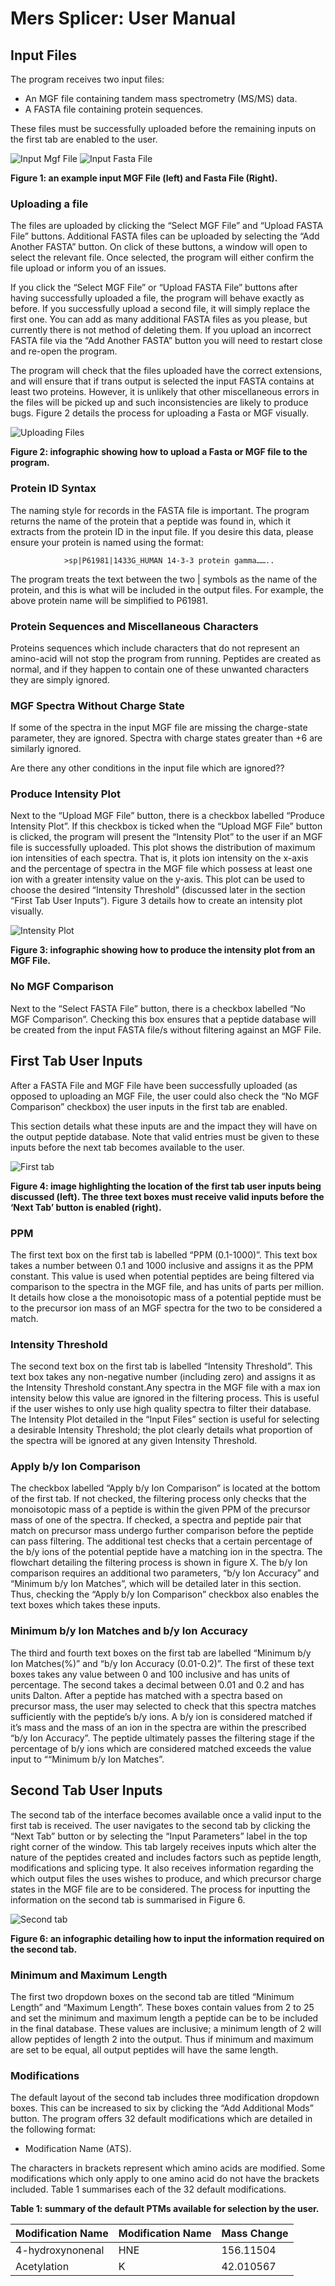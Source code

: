 # Mers Splicer: User Manual

## Input Files

The program receives two input files:
* An MGF file containing tandem mass spectrometry (MS/MS) data.
* A FASTA file containing protein sequences.

These files must be successfully uploaded before the remaining inputs on the first tab are enabled to the user.

![Input Mgf File](https://raw.githubusercontent.com/arpitbajaj98/MersProject/master/docs/UserManualimgs/inputmgffile.png)   ![Input Fasta File](https://raw.githubusercontent.com/arpitbajaj98/MersProject/master/docs/UserManualimgs/inputfasta.png)

**Figure 1: an example input MGF File (left) and Fasta File (Right).**

### Uploading a file

The files are uploaded by clicking the “Select MGF File” and “Upload FASTA File” buttons. Additional FASTA files can be uploaded by selecting the “Add Another FASTA” button. On click of these buttons, a window will open to select the relevant file. Once selected, the program will either confirm the file upload or inform you of an issues.

If you click the “Select MGF File” or “Upload FASTA File” buttons after having successfully uploaded a file, the program will behave exactly as before. If you successfully upload a second file, it will simply replace the first one. You can add as many additional FASTA files as you please, but currently there is not method of deleting them. If you upload an incorrect FASTA file via the “Add Another FASTA” button you will need to restart close and re-open the program.

The program will check that the files uploaded have the correct extensions, and will ensure that if trans output is selected the input FASTA contains at least two proteins. However, it is unlikely that other miscellaneous errors in the files will be picked up and such inconsistencies are likely to produce bugs. Figure 2 details the process for uploading a Fasta or MGF visually.

![Uploading Files](https://raw.githubusercontent.com/arpitbajaj98/MersProject/master/docs/UserManualimgs/uploadfiles.png)

**Figure 2: infographic showing how to upload a Fasta or MGF file to the program.**

### Protein ID Syntax

The naming style for records in the FASTA file is important. The program returns the name of the protein that a peptide was found in, which it extracts from the protein ID in the input file. If you desire this data, please ensure your protein is named using the format:

				>sp|P61981|1433G_HUMAN 14-3-3 protein gamma……..

The program treats the text between the two | symbols as the name of the protein, and this is what will be included in the output files. For example, the above protein name will be simplified to P61981.

### Protein Sequences and Miscellaneous Characters

Proteins sequences which include characters that do not represent an amino-acid will not stop the program from running. Peptides are created as normal, and if they happen to contain one of these unwanted characters they are simply ignored.

### MGF Spectra Without Charge State

If some of the spectra in the input MGF file are missing the charge-state parameter, they are ignored. Spectra with charge states greater than +6 are similarly ignored.

Are there any other conditions in the input file which are ignored??

### Produce Intensity Plot

Next to the “Upload MGF File” button, there is a checkbox labelled “Produce Intensity Plot”. If this checkbox is ticked when the “Upload MGF File” button is clicked, the program will present the “Intensity Plot” to the user if an MGF file is successfully uploaded. This plot shows the distribution of maximum ion intensities of each spectra. That is, it plots ion intensity on the x-axis and the percentage of spectra in the MGF file which possess at least one ion with a greater intensity value on the y-axis. This plot can be used to choose the desired “Intensity Threshold” (discussed later in the section “First Tab User Inputs”). Figure 3 details how to create an intensity plot visually.

![Intensity Plot](https://raw.githubusercontent.com/arpitbajaj98/MersProject/master/docs/UserManualimgs/mgfplot.png)

**Figure 3: infographic showing how to produce the intensity plot from an MGF File.**

### No MGF Comparison

Next to the “Select FASTA File” button, there is a checkbox labelled “No MGF Comparison”. Checking this box ensures that a peptide database will be created from the input FASTA file/s without filtering against an MGF File. 

## First Tab User Inputs

After a FASTA File and MGF File have been successfully uploaded (as opposed to uploading an MGF File, the user could also check the “No MGF Comparison” checkbox) the user inputs in the first tab are enabled. 

This section details what these inputs are and the impact they will have on the output peptide database. Note that valid entries must be given to these inputs before the next tab becomes available to the user.


![First tab](https://raw.githubusercontent.com/arpitbajaj98/MersProject/master/docs/UserManualimgs/firsttab.png)

**Figure 4: image highlighting the location of the first tab user inputs being discussed (left). The three text boxes must receive valid inputs before the ‘Next Tab’ button is enabled (right).**

### PPM

The first text box on the first tab is labelled “PPM (0.1-1000)”. This text box takes a number between 0.1 and 1000 inclusive and assigns it as the PPM constant. This value is used when potential peptides are being filtered via comparison to the spectra in the MGF file, and has units of parts per million. It details how close a the monoisotopic mass of a potential peptide must be to the precursor ion mass of an MGF spectra for the two to be considered a match. 

### Intensity Threshold

The second text box on the first tab is labelled “Intensity Threshold”. This text box takes any non-negative number (including zero) and assigns it as the Intensity Threshold constant.Any spectra in the MGF file with a max ion intensity below this value are ignored in the filtering process. This is useful if the user wishes to only use high quality spectra to filter their database. The Intensity Plot detailed in the “Input Files” section is useful for selecting a desirable Intensity Threshold; the plot clearly details what proportion of the spectra will be ignored at any given Intensity Threshold. 

### Apply b/y Ion Comparison

The checkbox labelled “Apply b/y Ion Comparison” is located at the bottom of the first tab. If not checked, the filtering process only checks that the monoisotopic mass of a peptide is within the given PPM of the precursor mass of one of the spectra. If checked, a spectra and peptide pair that match on precursor mass undergo further comparison before the peptide can pass filtering. The additional test checks that a certain percentage of the b/y ions of the potential peptide have a matching ion in the spectra. The flowchart detailing the filtering process is shown in figure X. The b/y Ion comparison requires an additional two parameters, “b/y Ion Accuracy” and “Minimum b/y Ion Matches”, which will be detailed later in this section. Thus, checking the “Apply b/y Ion Comparison” checkbox also enables the text boxes which takes these inputs. 

### Minimum b/y Ion Matches and b/y Ion Accuracy

The third and fourth text boxes on the first tab are labelled “Minimum b/y Ion Matches(%)” and “b/y Ion Accuracy (0.01-0.2)”. The first of these text boxes takes any value between 0 and 100 inclusive and has units of percentage. The second takes a decimal between 0.01 and 0.2 and has units Dalton. After a peptide has matched with a spectra based on precursor mass, the user may selected to check that this spectra matches sufficiently with the peptide’s b/y ions. A b/y ion is considered matched if it’s mass and the mass of an ion in the spectra are within the prescribed “b/y Ion Accuracy”. The peptide ultimately passes the filtering stage if the percentage of b/y ions which are considered matched exceeds the value input to ““Minimum b/y Ion Matches”.

## Second Tab User Inputs

The second tab of the interface becomes available once a valid input to the first tab is received. The user navigates to the second tab by clicking the “Next Tab” button or by selecting the “Input Parameters” label in the top right corner of the window. This tab largely receives inputs which alter the nature of the peptides created and includes factors such as peptide length, modifications and splicing type. It also receives information regarding the which output files the uses wishes to produce, and which precursor charge states in the MGF file are to be considered. The process for inputting the information on the second tab is summarised in Figure 6.

![Second tab](https://raw.githubusercontent.com/arpitbajaj98/MersProject/master/docs/UserManualimgs/secondtab.png)

**Figure 6: an infographic detailing how to input the information required on the second tab.**

### Minimum and Maximum Length

The first two dropdown boxes on the second tab are titled “Minimum Length” and “Maximum Length”. These boxes contain values from 2 to 25 and set the minimum and maximum length a peptide can be to be included in the final database. These values are inclusive; a minimum length of 2 will allow peptides of length 2 into the output. Thus if minimum and maximum are set to be equal, all output peptides will have the same length.

### Modifications

The default layout of the second tab includes three modification dropdown boxes. This can be increased to six by clicking the “Add Additional Mods” button. The program offers 32 default modifications which are detailed in the following format:
* Modification Name (ATS).

The characters in brackets represent which amino acids are modified. Some modifications which only apply to one amino acid do not have the brackets included. Table 1 summarises each of the 32 default modifications.

**Table 1: summary of the default PTMs available for selection by the user.**

| Modification Name  | Modification Name | Mass Change |
| ------------- | ------------- | ------------- |
| 4-hydroxynonenal  | HNE  | 156.11504  |
| Acetylation  | K  | 42.010567  |
